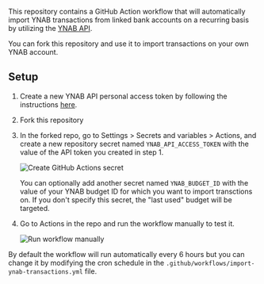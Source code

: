 This repository contains a GitHub Action workflow that will automatically import YNAB transactions from linked bank accounts on a recurring basis by utilizing the [YNAB API](https://api.ynab.com/).

You can fork this repository and use it to import transactions on your own YNAB account.

## Setup

1. Create a new YNAB API personal access token by following the instructions [here](https://api.ynab.com/#personal-access-tokens).
1. Fork this repository
1. In the forked repo, go to Settings > Secrets and variables > Actions, and create a new repository secret named `YNAB_API_ACCESS_TOKEN` with the value of the API token you created in step 1.

    ![Create GitHub Actions secret](https://user-images.githubusercontent.com/759811/232794388-9781419c-596c-4285-bad5-89b07e487567.png)


    You can optionally add another secret named `YNAB_BUDGET_ID` with the value of your YNAB budget ID for which you want to import transctions on. If you don't specify this secret, the "last used" budget will be targeted.
1. Go to Actions in the repo and run the workflow manually to test it.

    ![Run workflow manually](https://user-images.githubusercontent.com/759811/232797417-ebe19553-b2de-4f9f-a47b-9f1e2aaf20e9.png)

By default the workflow will run automatically every 6 hours but you can change it by modifying the cron schedule in the `.github/workflows/import-ynab-transactions.yml` file.

